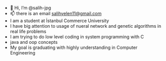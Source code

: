 - 👋 Hi, I’m @salih-jpg
- 📫 there is an email salihyelen11@gmail.com 
- I am a student at İstanbul Commerce University
- I have big attention to usage of nueral network and genetic algorithms in real life problems
- I am trying to do low level coding in system programming with C
- java and oop concepts
- My goal is graduating with highly understanding in Computer Engineering
<!---
salih-jpg/salih-jpg is a ✨ special ✨ repository because its `README.md` (this file) appears on your GitHub profile.
You can click the Preview link to take a look at your changes.
--->
